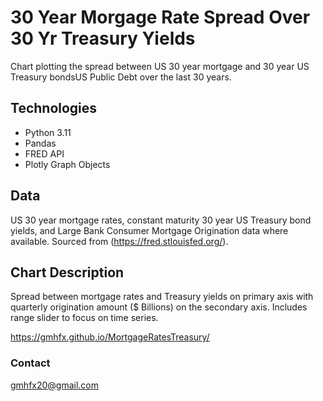 # 30 Year Morgage Rate Spread Over 30 Yr Treasury Yields

Chart plotting the spread between US 30 year mortgage and 30 year US Treasury bondsUS Public Debt over the last 30 years.

## Technologies

* Python 3.11
* Pandas
* FRED API
* Plotly Graph Objects

## Data

US 30 year mortgage rates, constant maturity 30 year US Treasury bond yields, and Large Bank Consumer Mortgage Origination data where available.  Sourced from (https://fred.stlouisfed.org/).


## Chart Description

Spread between mortgage rates and Treasury yields on primary axis with quarterly origination amount ($ Billions) on the secondary axis.  Includes range slider to focus on time series.

https://gmhfx.github.io/MortgageRatesTreasury/

### Contact

gmhfx20@gmail.com
